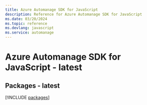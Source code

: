 ```yaml
---
title: Azure Automanage SDK for JavaScript
description: Reference for Azure Automanage SDK for JavaScript
ms.date: 03/20/2024
ms.topic: reference
ms.devlang: javascript
ms.service: automanage
---
```

# Azure Automanage SDK for JavaScript - latest
## Packages - latest
[!INCLUDE [packages](automanage-index.md)]